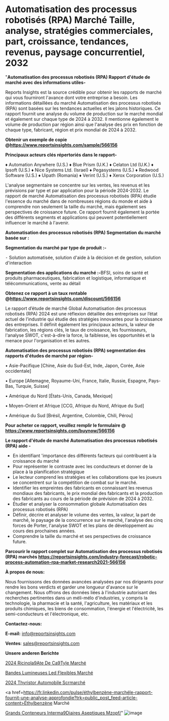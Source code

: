 # Automatisation des processus robotisés (RPA) Marché Taille, analyse, stratégies commerciales, part, croissance, tendances, revenus, paysage concurrentiel, 2032

"<strong>Automatisation des processus robotisés (RPA) Rapport d'étude de marché avec des informations utiles-</strong>

Reports Insights est la source crédible pour obtenir les rapports de marché qui vous fourniront l'avance dont votre entreprise a besoin. Les informations détaillées du marché Automatisation des processus robotisés (RPA) sont basées sur les tendances actuelles et les jalons historiques. Ce rapport fournit une analyse du volume de production sur le marché mondial et également sur chaque type de 2024 à 2032. Il mentionne également le volume de production par région ainsi que l'analyse des prix en fonction de chaque type, fabricant, région et prix mondial de 2024 à 2032.

<strong><b>Obtenir un exemple de copie @</b></strong><a href=https://www.reportsinsights.com/sample/566156><strong><b>https://www.reportsinsights.com/sample/566156</b></strong></a>

<b>Principaux acteurs clés répertoriés dans le rapport-</b>

<b> </b>♦ Automation Anywhere (U.S.)
♦ Blue Prism (U.K.)
♦ Celaton Ltd (U.K.)
♦ Ipsoft (U.S.)
♦ Nice Systems Ltd. (Israel)
♦ Pegasystems (U.S.)
♦ Redwood Software (U.S.)
♦ Uipath (Romania)
♦ Verint (U.S.)
♦ Xerox Corporation (U.S.)

L'analyse segmentaire se concentre sur les ventes, les revenus et les prévisions par type et par application pour la période 2024-2032. Le rapport de marché Automatisation des processus robotisés (RPA) étudie l'essence du marché dans de nombreuses régions du monde et aide à comprendre non seulement la taille du marché, mais également ses perspectives de croissance future. Ce rapport fournit également la portée des différents segments et applications qui peuvent potentiellement influencer le marché à l'avenir.

<strong>Automatisation des processus robotisés (RPA) Segmentation du marché basée sur :</strong>

<strong>Segmentation du marché par type de produit :-</strong>

⁃ Solution automatisée, solution d'aide à la décision et de gestion, solution d'interaction

<strong>Segmentation des applications du marché :-</strong>BFSI, soins de santé et produits pharmaceutiques, fabrication et logistique, informatique et télécommunications, vente au détail

<strong><b>Obtenez ce rapport à un taux rentable @</b></strong><a href=https://www.reportsinsights.com/discount/566156><strong><b>https://www.reportsinsights.com/discount/566156</b></strong></a>

Le rapport d’étude de marché Global Automatisation des processus robotisés (RPA) 2024 est une réflexion détaillée des entreprises sur l’état actuel de l’industrie qui étudie des stratégies innovantes pour la croissance des entreprises. Il définit également les principaux acteurs, la valeur de fabrication, les régions clés, le taux de croissance, les fournisseurs, l'analyse SWOT, c'est-à-dire la force, la faiblesse, les opportunités et la menace pour l'organisation et les autres.

<strong>Automatisation des processus robotisés (RPA) segmentation des rapports d'études de marché par région-</strong>

• Asie-Pacifique [Chine, Asie du Sud-Est, Inde, Japon, Corée, Asie occidentale]

• Europe [Allemagne, Royaume-Uni, France, Italie, Russie, Espagne, Pays-Bas, Turquie, Suisse]

• Amérique du Nord [États-Unis, Canada, Mexique]

• Moyen-Orient et Afrique [CCG, Afrique du Nord, Afrique du Sud]

• Amérique du Sud [Brésil, Argentine, Colombie, Chili, Pérou]

<strong>Pour acheter ce rapport, veuillez remplir le formulaire @   <a href=https://www.reportsinsights.com/buynow/566156>https://www.reportsinsights.com/buynow/566156</a></strong>

<strong>Le rapport d'étude de marché Automatisation des processus robotisés (RPA) aide -</strong>
<ul>
  <li>En identifiant 'importance des différents facteurs qui contribuent à la croissance du marché</li>
  <li>Pour représenter le contraste avec les conducteurs et donner de la place à la planification stratégique</li>
  <li>Le lecteur comprend les stratégies et les collaborations que les joueurs se concentrent sur la compétition de combat sur le marché.</li>
  <li>Identifier les empreintes des fabricants en connaissant les revenus mondiaux des fabricants, le prix mondial des fabricants et la production des fabricants au cours de la période de prévision de 2024 à 2032.</li>
  <li>Étudier et analyser la consommation globale Automatisation des processus robotisés (RPA)</li>
  <li>Définir, décrire et analyser le volume des ventes, la valeur, la part de marché, le paysage de la concurrence sur le marché, l'analyse des cinq forces de Porter, l'analyse SWOT et les plans de développement au cours des prochaines années.</li>
  <li>Comprendre la taille du marché et ses perspectives de croissance future.</li>
</ul>

<strong>Parcourir le rapport complet sur Automatisation des processus robotisés (RPA) marchés <a href=https://reportsinsights.com/industry-forecast/robotic-process-automation-rpa-market-research2021-566156>https://reportsinsights.com/industry-forecast/robotic-process-automation-rpa-market-research2021-566156</a></strong>

<strong>À propos de nous:</strong>

Nous fournissons des données avancées analysées par nos dirigeants pour rendre les bons verdicts et garder une longueur d'avance sur le changement. Nous offrons des données liées à l'industrie autorisant des recherches pertinentes dans un méli-mélo d'industries, y compris la technologie, la pharmacie et la santé, l'agriculture, les matériaux et les produits chimiques, les biens de consommation, l'énergie et l'électricité, les semi-conducteurs et l'électronique, etc.

<strong>Contactez-nous:</strong>

<strong>E-mail:</strong> <a href=mailto:info@reportsinsights.com>info@reportsinsights.com</a>

<strong>Ventes</strong>: <a href=mailto:sales@reportsinsights.com>sales@reportsinsights.com</a>

<strong>Unsere anderen Berichte</strong>

<a href=https://www.linkedin.com/pulse/2024-ricinol%C3%A9ate-de-c%C3%A9tyle-march%C3%A9tendance-et-ocgwc/>2024 Ricinola9Ate De Ca9Tyle Marché</a>

<a href=https://www.linkedin.com/pulse/bandes-lumineuses-led-flexibles-march%C3%A9-2024-2032-slskc/>Bandes Lumineuses Led Flexibles Marché</a>

<a href=https://www.linkedin.com/pulse/2024-thyristor-automobile-scrmarché-basé-sur-7abuc/>2024 Thyristor Automobile Scrmarché</a>

<a href=https://fr.linkedin.com/pulse/éthylbenzène-marchéle-rapport-fournit-une-analyse-approfondie?trk=public_post_feed-article-content>Éthylbenzène Marché</a>

<a href=https://www.linkedin.com/pulse/grands-conteneurs-interm%C3%A9diaires-aseptiques-mzopf/>Grands Conteneurs Interma9Diaires Aseptiques Mzopf/</a>"
![image](https://github.com/daminid12/RItrends/assets/158430485/cde09cbd-4c2e-459a-af07-20d7a59e806a)
